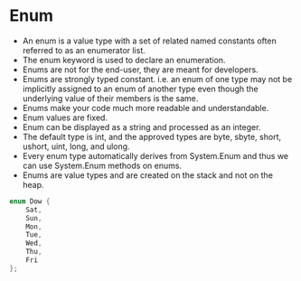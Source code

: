 # Enum
- An enum is a value type with a set of related named constants often referred to as an enumerator list. 
- The enum keyword is used to declare an enumeration.
- Enums are not for the end-user, they are meant for developers.
- Enums are strongly typed constant. i.e. an enum of one type may not be implicitly assigned to an enum of another type even though the underlying value of their members is the same.
- Enums make your code much more readable and understandable.
- Enum values are fixed. 
- Enum can be displayed as a string and processed as an integer.
- The default type is int, and the approved types are byte, sbyte, short, ushort, uint, long, and ulong.
- Every enum type automatically derives from System.Enum and thus we can use System.Enum methods on enums.
- Enums are value types and are created on the stack and not on the heap.

```c#
enum Dow {
    Sat, 
    Sun, 
    Mon, 
    Tue, 
    Wed, 
    Thu, 
    Fri
};  
```